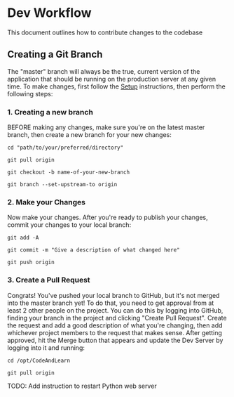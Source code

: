 # Dev Workflow

This document outlines how to contribute changes to the codebase

## Creating a Git Branch

The "master" branch will always be the true, current version of the application that should be running on the production server at any given time.  To make changes, first follow the [Setup](setup.md) instructions, then perform the following steps:

### 1. Creating a new branch

BEFORE making any changes, make sure you're on the latest master branch, then create a new branch for your new changes:

`cd "path/to/your/preferred/directory"`

`git pull origin`

`git checkout -b name-of-your-new-branch`

`git branch --set-upstream-to origin`

### 2. Make your Changes

Now make your changes.  After you're ready to publish your changes, commit your changes to your local branch:

`git add -A`

`git commit -m "Give a description of what changed here"`

`git push origin`

### 3. Create a Pull Request

Congrats! You've pushed your local branch to GitHub, but it's not merged into the master branch yet!  To do that, you need to get approval from at least 2 other people on the project.  You can do this by logging into GitHub, finding your branch in the project and clicking "Create Pull Request".  Create the request and add a good description of what you're changing, then add whichever project members to the request that makes sense.  After getting approved, hit the Merge button that appears and update the Dev Server by logging into it and running:

`cd /opt/CodeAndLearn`

`git pull origin`

TODO: Add instruction to restart Python web server